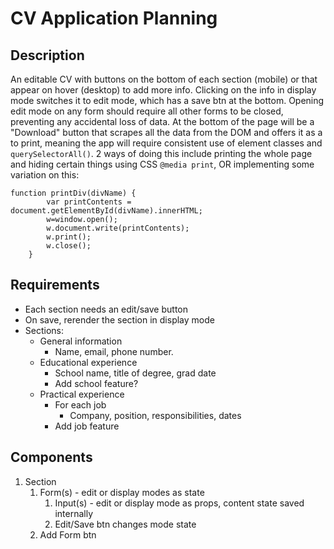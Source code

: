 # CV Application Planning

## Description

An editable CV with buttons on the bottom of each section (mobile) or that appear on hover (desktop) to add more info. Clicking on the info in display mode switches it to edit mode, which has a save btn at the bottom. Opening edit mode on any form should require all other forms to be closed, preventing any accidental loss of data. At the bottom of the page will be a "Download" button that scrapes all the data from the DOM and offers it as a to print, meaning the app will require consistent use of element classes and `querySelectorAll()`. 2 ways of doing this include printing the whole page and hiding certain things using CSS `@media print`, OR implementing some variation on this:

```
function printDiv(divName) {
        var printContents = document.getElementById(divName).innerHTML;
        w=window.open();
        w.document.write(printContents);
        w.print();
        w.close();
    }
```

## Requirements

- Each section needs an edit/save button
- On save, rerender the section in display mode
- Sections:
  - General information
    - Name, email, phone number.
  - Educational experience
    - School name, title of degree, grad date
    - Add school feature?
  - Practical experience
    - For each job
      - Company, position, responsibilities, dates
    - Add job feature

## Components

1. Section
   1. Form(s) - edit or display modes as state
      1. Input(s) - edit or display mode as props, content state saved internally
      1. Edit/Save btn changes mode state
   1. Add Form btn

